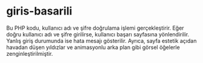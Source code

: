 # giris-basarili
Bu PHP kodu, kullanıcı adı ve şifre doğrulama işlemi gerçekleştirir. Eğer doğru kullanıcı adı ve şifre girilirse, kullanıcı başarı sayfasına yönlendirilir. Yanlış giriş durumunda ise hata mesajı gösterilir. Ayrıca, sayfa estetik açıdan havadan düşen yıldızlar ve animasyonlu arka plan gibi görsel öğelerle zenginleştirilmiştir.
